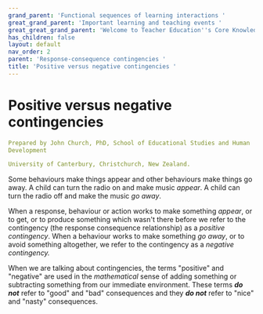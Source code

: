 ```yaml
---
grand_parent: 'Functional sequences of learning interactions '
great_grand_parent: 'Important learning and teaching events '
great_great_grand_parent: 'Welcome to Teacher Education''s Core Knowledge and Skills.'
has_children: false
layout: default
nav_order: 2
parent: 'Response-consequence contingencies '
title: 'Positive versus negative contingencies '
---
```

# Positive versus negative contingencies


```yaml
Prepared by John Church, PhD, School of Educational Studies and Human
Development

University of Canterbury, Christchurch, New Zealand.
```


Some behaviours make things appear and other behaviours make things go
away. A child can turn the radio on and make music *appear*. A child can
turn the radio off and make the music *go away*.

When a response, behaviour or action works to make something *appear*,
or to get, or to produce something which wasn\'t there before we refer
to the contingency (the response consequence relationship) as a
*positive contingency*. When a behaviour works to make something *go
away*, or to avoid something altogether, we refer to the contingency as
a *negative contingency.*

When we are talking about contingencies, the terms "positive" and
"negative" are used in the *mathematical* sense of adding something or
subtracting something from our immediate environment. These terms ***do
not*** refer to "good" and "bad" consequences and they ***do not***
refer to "nice" and "nasty" consequences.

